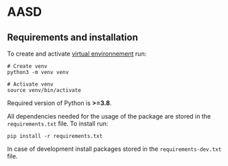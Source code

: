 # AASD

## Requirements and installation
To create and activate [virtual environnement](https://docs.python.org/3/tutorial/venv.html) run:
```
# Create venv
python3 -m venv venv

# Activate venv
source venv/bin/activate
```

Required version of Python is **>=3.8**.

All dependencies needed for the usage of the package are stored in the `requirements.txt` file. To install run:
```
pip install -r requirements.txt
```

In case of development install packages stored in the `requirements-dev.txt` file.
